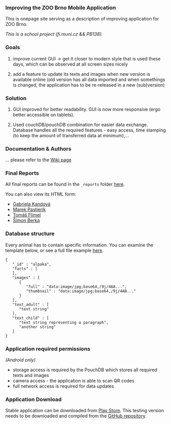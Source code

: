 ### Improving the ZOO Brno Mobile Application
This is onepage site serving as a description of improving application for ZOO Brno.

*This is a school project (fi.muni.cz && PB138).*


### Goals
1. improve current GUI -> get it closer to modern style that is used these days, which can be observed at all screen sizes nicely

2. add a feature to update its texts and images when new version is available online (old version has all data imported and when somethings is changed, the application has to be re-released in a new (sub)version)

### Solution
1. GUI improved for better readability. GUI is now more responsive (ergo better accessible on tablets).

2. Used couchDB/pouchDB combination for easier data exchange. Database handles all the required features - easy access, time stamping (to keep the amount of transferred data at minimum),...  


### Documentation & Authors
... please refer to the [Wiki page](https://github.com/kaprijela/zobro2/wiki)

### Final Reports
All final reports can be found in the `_reports` folder [here](https://github.com/kaprijela/zobro2/tree/master/_reports).

You can also view its HTML form:
- [Gabriela Kandová](https://cdn.rawgit.com/kaprijela/zobro2/e772559f/_reports/kandova.html)
- [Marek Pastierik](https://cdn.rawgit.com/kaprijela/zobro2/e772559f/_reports/pastierik.html)
- [Tomáš Flimel](https://cdn.rawgit.com/kaprijela/zobro2/e772559f/_reports/flimel.html)
- [Šimon Berka](https://cdn.rawgit.com/kaprijela/zobro2/e772559f/_reports/berka.html)

### Database structure
Every animal has to contain specific information. You can examine the template below, or see a full file example [here](https://github.com/kaprijela/zobro2/blob/dbfiles/db-files/exampleAnimal.json).

```
{
   "_id" : "alpaka",
   "facts" : [
   ],
   "images" : [
      {
         "full" : "data:image/jpg;base64,/9j/4AA...",
         "thumbnail" : "data:image/jpg;base64,/9j/4AB..."
      }
   ],
   "text_adult" : [
      "text string"
   ],
   "text_child" : [
      "text string representing a paragraph",
      "another string"
   ]
}

```

### Application required permissions
*(Android only)*  
- storage access is required by the PouchDB which stores all required texts and images
- camera access - the application is able to scan QR codes
- full network access is required for data updates

### Application Download
Stable application can be downloaded from [Play Store](https://play.google.com/store/apps/details?id=com.zoobrno). This testing version needs to be downloaded and compiled from the [GitHub repository](http://github.com/kaprijela/zobro2).

